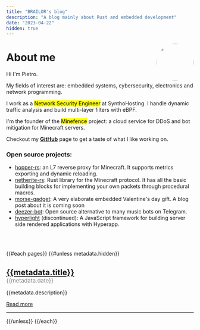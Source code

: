 ```yaml
---
title: "BRAILOR's blog"
description: "A blog mainly about Rust and embedded development"
date: "2023-04-22"
hidden: true
---
```


<img 
    src="https://avatars.githubusercontent.com/u/17928339?v=4" 
    style="border-radius: 100%; width: 100px; margin: 5px 0px 0px 0px; border: 1px solid var(--accent-color);" 
    align="right"
/>
<h1>About me</h1>

Hi I'm Pietro. 

My fields of interest are: embedded systems, cybersecurity, electronics and network programming. 

I work as a <mark>Network Security Engineer</mark> at SynthoHosting. I handle dynamic traffic analysis and build multi-layer filters with eBPF.

I'm the founder of the <mark>Minefence</mark> project: a cloud service for DDoS and bot mitigation for Minecraft servers.

Checkout my **[GitHub](https://github.com/BRA1L0R)** page to get a taste of what I like working on.

### Open source projects:
- [hopper-rs](https://github.com/BRA1L0R/hopper-rs): an L7 reverse proxy for Minecraft. It supports metrics exporting and dynamic reloading.
- [netherite-rs](https://github.com/BRA1L0R/netherite-rs): Rust library for the Minecraft protocol. It has all the basic building blocks for implementing your own packets through procedural macros.
- [morse-gadget](https://github.com/BRA1L0R/morse-gadget): A very elaborate embedded Valentine's day gift. A blog post about it is coming soon
- [deezer-bot](https://github.com/Stockpesce/deezer-bot): Open source alternative to many music bots on Telegram. 
- [hyperlight](https://github.com/hyperlightjs/hyperlight) (discontinued): A JavaScript framework for building server side rendered applications with Hyperapp.


<br><br>

{{#each pages}}
{{#unless metadata.hidden}}
<h2 style="margin-bottom: 0px;"><a href="{{figurative_path}}">{{metadata.title}}</a></h2>
<span style="font-size: 15px; color: grey;">{{metadata.date}}</span>

{{metadata.description}}

[Read more]({{figurative_path}})

---

{{/unless}}
{{/each}}